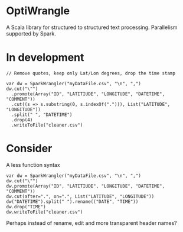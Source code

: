 OptiWrangle
===========

A Scala library for structured to structured text processing. Parallelism supported by Spark.

In development
=======

    // Remove quotes, keep only Lat/Lon degrees, drop the time stamp

    var dw = SparkWrangler("myDataFile.csv", "\n", ",")
    dw.cut("\"")
      .promote(Array("ID", "LATITIUDE", "LONGITUDE", "DATETIME", "COMMENT"))
      .cut((s => s.substring(0, s.indexOf("."))), List("LATITUDE", "LONGITUDE"))
      .split(" ", "DATETIME")
      .drop(4)
      .writeToFile("cleaner.csv")
      
Consider
========

A less function syntax

    var dw = SparkWrangler("myDataFile.csv", "\n", ",")
    dw.cut("\"")
    dw.promote(Array("ID", "LATITIUDE", "LONGITUDE", "DATETIME", "COMMENT"))
    dw.cut(after=".", on=".", List("LATITUDE", "LONGITUDE"))
    dw("DATETIME").split(" ").rename(("DATE", "TIME"))
    dw.drop("TIME")
    dw.writeToFile("cleaner.csv")

Perhaps instead of rename, edit and more transparent header names?
